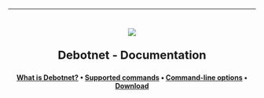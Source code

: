*** 
<h1 align="center">
<sub>
<img  src="https://github.com/mirinsoft/debotnet/blob/master/docs/img/wiki.png"
</sub>

Debotnet - Documentation

</h1>


<p align="center">
	<strong>
		<a href="https://www.mirinsoft.com/ms-apps/debotnet">What is Debotnet?</a>
		•
		<a href="https://github.com/mirinsoft/debotnet/blob/master/docs/commands.md">Supported commands</a>
		•
		<a href="https://github.com/mirinsoft/debotnet/blob/master/docs/cli.md">Command-line options</a>
		•
		<a href="https://github.com/mirinsoft/debotnet/releases">Download</a>
	</strong>
</p>

